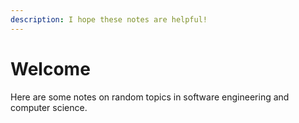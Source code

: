 ```yaml
---
description: I hope these notes are helpful!
---
```


# Welcome

Here are some notes on random topics in software engineering and computer science.

